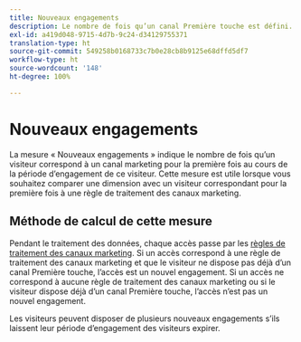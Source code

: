 ```yaml
---
title: Nouveaux engagements
description: Le nombre de fois qu’un canal Première touche est défini.
exl-id: a419d048-9715-4d7b-9c24-d34129755371
translation-type: ht
source-git-commit: 549258b0168733c7b0e28cb8b9125e68dffd5df7
workflow-type: ht
source-wordcount: '148'
ht-degree: 100%

---
```


# Nouveaux engagements

La mesure « Nouveaux engagements » indique le nombre de fois qu’un visiteur correspond à un canal marketing pour la première fois au cours de la période d’engagement de ce visiteur. Cette mesure est utile lorsque vous souhaitez comparer une dimension avec un visiteur correspondant pour la première fois à une règle de traitement des canaux marketing.

## Méthode de calcul de cette mesure

Pendant le traitement des données, chaque accès passe par les [règles de traitement des canaux marketing](../c-marketing-channels/c-rules.md). Si un accès correspond à une règle de traitement des canaux marketing et que le visiteur ne dispose pas déjà d’un canal Première touche, l’accès est un nouvel engagement. Si un accès ne correspond à aucune règle de traitement des canaux marketing ou si le visiteur dispose déjà d’un canal Première touche, l’accès n’est pas un nouvel engagement.

Les visiteurs peuvent disposer de plusieurs nouveaux engagements s’ils laissent leur période d’engagement des visiteurs expirer.
